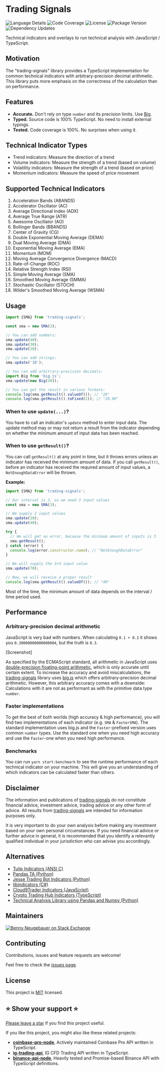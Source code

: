 # Trading Signals

![Language Details](https://img.shields.io/github/languages/top/bennycode/trading-signals) ![Code Coverage](https://img.shields.io/codecov/c/github/bennycode/trading-signals/main) ![License](https://img.shields.io/npm/l/trading-signals.svg) ![Package Version](https://img.shields.io/npm/v/trading-signals.svg) ![Dependency Updates](https://img.shields.io/david/bennycode/trading-signals.svg)

Technical indicators and overlays to run technical analysis with JavaScript / TypeScript.

## Motivation

The "trading-signals" library provides a TypeScript implementation for common technical indicators with arbitrary-precision decimal arithmetic. This library puts more emphasis on the correctness of the calculation than on performance.

## Features

- **Accurate.** Don't rely on type `number` and its precision limits. Use [Big][1].
- **Typed.** Source code is 100% TypeScript. No need to install external typings.
- **Tested.** Code coverage is 100%. No surprises when using it.

## Technical Indicator Types

- Trend indicators: Measure the direction of a trend
- Volume indicators: Measure the strength of a trend (based on volume)
- Volatility indicators: Measure the strength of a trend (based on price)
- Momentum indicators: Measure the speed of price movement

## Supported Technical Indicators

1. Acceleration Bands (ABANDS)
1. Accelerator Oscillator (AC)
1. Average Directional Index (ADX)
1. Average True Range (ATR)
1. Awesome Oscillator (AO)
1. Bollinger Bands (BBANDS)
1. Center of Gravity (CG)
1. Double Exponential Moving Average (DEMA)
1. Dual Moving Average (DMA)
1. Exponential Moving Average (EMA)
1. Momentum (MOM)
1. Moving Average Convergence Divergence (MACD)
1. Rate-of-Change (ROC)
1. Relative Strength Index (RSI)
1. Simple Moving Average (SMA)
1. Smoothed Moving Average (SMMA)
1. Stochastic Oscillator (STOCH)
1. Wilder's Smoothed Moving Average (WSMA)

## Usage

```typescript
import {SMA} from 'trading-signals';

const sma = new SMA(3);

// You can add numbers:
sma.update(40);
sma.update(30);
sma.update(20);

// You can add strings:
sma.update('10');

// You can add arbitrary-precision decimals:
import Big from 'big.js';
sma.update(new Big(30));

// You can get the result in various formats:
console.log(sma.getResult().valueOf()); // "20"
console.log(sma.getResult().toFixed(2)); // "20.00"
```

### When to use `update(...)`?

You have to call an indicator's `update` method to enter input data. The update method may or may not return a result from the indicator depending on whether the minimum amount of input data has been reached.

### When to use `getResult()`?

You can call `getResult()` at any point in time, but it throws errors unless an indicator has received the minimum amount of data. If you call `getResult()`, before an indicator has received the required amount of input values, a `NotEnoughDataError` will be thrown.

**Example:**

```ts
import {SMA} from 'trading-signals';

// Our interval is 3, so we need 3 input values
const sma = new SMA(3);

// We supply 2 input values
sma.update(10);
sma.update(40);

try {
  // We will get an error, because the minimum amount of inputs is 3
  sma.getResult();
} catch (error) {
  console.log(error.constructor.name); // "NotEnoughDataError"
}

// We will supply the 3rd input value
sma.update(70);

// Now, we will receive a proper result
console.log(sma.getResult().valueOf()); // "40"
```

Most of the time, the minimum amount of data depends on the interval / time period used.

## Performance

### Arbitrary-precision decimal arithmetic

JavaScript is very bad with numbers. When calculating `0.1 + 0.2` it shows you `0.30000000000000004`, but the truth is `0.3`.

[Screenshot]

As specified by the ECMAScript standard, all arithmetic in JavaScript uses [double-precision floating-point arithmetic](https://en.wikipedia.org/wiki/Double-precision_floating-point_format), which is only accurate until certain extent. To increase the accuracy and avoid miscalculations, the [trading-signals](https://github.com/bennycode/trading-signals) library uses [big.js][1] which offers arbitrary-precision decimal arithmetic. However, this arbitrary accuracy comes with a downside: Calculations with it are not as performant as with the primitive data type `number`.

### Faster implementations

To get the best of both worlds (high accuracy & high performance), you will find two implementations of each indicator (e.g. `SMA` & `FasterSMA`). The standard implementation uses big.js and the `Faster`-prefixed version uses common `number` types. Use the standard one when you need high accuracy and use the `Faster`-one when you need high performance.

### Benchmarks

You can run `yarn start:benchmark` to see the runtime performance of each technical indicator on your machine. This will give you an understanding of which indicators can be calculated faster than others.

## Disclaimer

The information and publications of [trading-signals](https://github.com/bennycode/trading-signals) do not constitute financial advice, investment advice, trading advice or any other form of advice. All results from [trading-signals](https://github.com/bennycode/trading-signals) are intended for information purposes only.

It is very important to do your own analysis before making any investment based on your own personal circumstances. If you need financial advice or further advice in general, it is recommended that you identify a relevantly qualified individual in your jurisdiction who can advise you accordingly.

## Alternatives

- [Tulip Indicators (ANSI C)](https://github.com/TulipCharts/tulipindicators)
- [Pandas TA (Python)](https://github.com/twopirllc/pandas-ta)
- [Jesse Trading Bot Indicators (Python)](https://docs.jesse.trade/docs/indicators/reference.html)
- [libindicators (C#)](https://github.com/mgfx/libindicators)
- [Cloud9Trader Indicators (JavaScript)](https://github.com/Cloud9Trader/TechnicalIndicators)
- [Crypto Trading Hub Indicators (TypeScript)](https://github.com/anandanand84/technicalindicators)
- [Technical Analysis Library using Pandas and Numpy (Python)](https://github.com/bukosabino/ta)

## Maintainers

[![Benny Neugebauer on Stack Exchange][stack_exchange_bennycode_badge]][stack_exchange_bennycode_url]

## Contributing

Contributions, issues and feature requests are welcome!

Feel free to check the [issues page](https://github.com/bennycode/trading-signals/issues).

## License

This project is [MIT](./LICENSE) licensed.

## ⭐️ Show your support ⭐️

[Please leave a star](https://github.com/bennycode/trading-signals/stargazers) if you find this project useful.

If you like this project, you might also like these related projects:

- [**coinbase-pro-node**](https://github.com/bennycode/coinbase-pro-node), Actively maintained Coinbase Pro API written in TypeScript.
- [**ig-trading-api**](https://github.com/bennycode/ig-trading-api), IG CFD Trading API written in TypeScript.
- [**binance-api-node**](https://github.com/Ashlar/binance-api-node), Heavily tested and Promise-based Binance API with TypeScript definitions.

[1]: http://mikemcl.github.io/big.js/
[stack_exchange_bennycode_badge]: https://stackexchange.com/users/flair/203782.png?theme=default
[stack_exchange_bennycode_url]: https://stackexchange.com/users/203782/benny-neugebauer?tab=accounts

